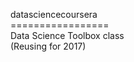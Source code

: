 datasciencecoursera
<br>=================
<br>Data Science Toolbox class
<br>(Reusing for 2017)</br>
